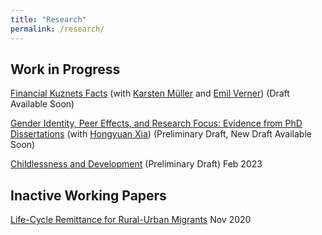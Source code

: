 ```yaml
---
title: "Research"
permalink: /research/
---
```

## Work in Progress

[Financial Kuznets Facts](https://paulwdai.github.io/files/Financial_Kuznets.pdf) (with [Karsten M&uuml;ller](https://www.karstenmueller.com/) and [Emil Verner](https://www.emilverner.com/)) (Draft Available Soon)

[Gender Identity, Peer Effects, and Research Focus: Evidence from PhD Dissertations](https://paulwdai.github.io/files/FFR.pdf) (with [Hongyuan Xia](https://economics.cornell.edu/hongyuan-xia)) (Preliminary Draft, New Draft Available Soon)

[Childlessness and Development](https://paulwdai.github.io/files/Childlessness_Development.pdf) (Preliminary Draft) Feb 2023


## Inactive Working Papers

[Life-Cycle Remittance for Rural-Urban Migrants](https://paulwdai.github.io/files/Remittance.pdf) Nov 2020
